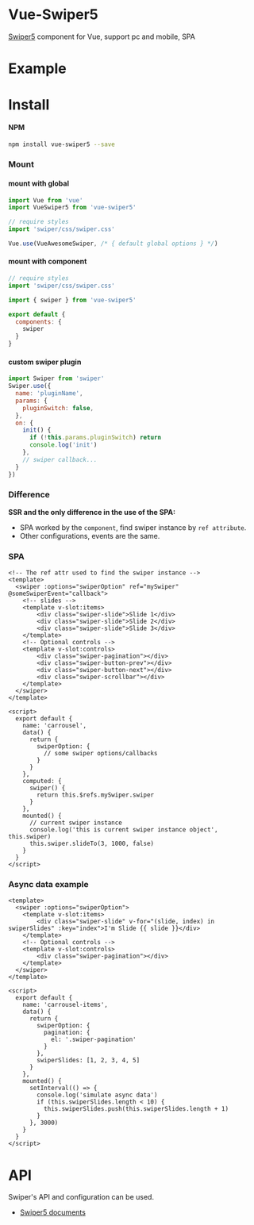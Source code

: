 # Vue-Swiper5
[Swiper5](https://swiperjs.com/) component for Vue, support pc and mobile, SPA

# Example

# Install
#### NPM

``` bash
npm install vue-swiper5 --save
```

### Mount

#### mount with global

``` javascript
import Vue from 'vue'
import VueSwiper5 from 'vue-swiper5'

// require styles
import 'swiper/css/swiper.css'

Vue.use(VueAwesomeSwiper, /* { default global options } */)
```

#### mount with component

```javascript
// require styles
import 'swiper/css/swiper.css'

import { swiper } from 'vue-swiper5'

export default {
  components: {
    swiper
  }
}
```


#### custom swiper plugin

```javascript
import Swiper from 'swiper'
Swiper.use({
  name: 'pluginName',
  params: {
    pluginSwitch: false,
  },
  on: {
    init() {
      if (!this.params.pluginSwitch) return
      console.log('init')
    },
    // swiper callback...
  }
})
```


### Difference

**SSR and the only difference in the use of the SPA:**
- SPA worked by the `component`, find swiper instance by `ref attribute`.
- Other configurations, events are the same.

### SPA

```vue
<!-- The ref attr used to find the swiper instance -->
<template>
  <swiper :options="swiperOption" ref="mySwiper" @someSwiperEvent="callback">
    <!-- slides -->
    <template v-slot:items>
        <div class="swiper-slide">Slide 1</div>
        <div class="swiper-slide">Slide 2</div>
        <div class="swiper-slide">Slide 3</div>
    </template>
    <!-- Optional controls -->
    <template v-slot:controls>
        <div class="swiper-pagination"></div>
        <div class="swiper-button-prev"></div>
        <div class="swiper-button-next"></div>
        <div class="swiper-scrollbar"></div>
    </template>
  </swiper>
</template>

<script>
  export default {
    name: 'carrousel',
    data() {
      return {
        swiperOption: {
          // some swiper options/callbacks
        }
      }
    },
    computed: {
      swiper() {
        return this.$refs.mySwiper.swiper
      }
    },
    mounted() {
      // current swiper instance
      console.log('this is current swiper instance object', this.swiper)
      this.swiper.slideTo(3, 1000, false)
    }
  }
</script>
```

### Async data example

```vue
<template>
  <swiper :options="swiperOption">
    <template v-slot:items>
        <div class="swiper-slide" v-for="(slide, index) in swiperSlides" :key="index">I'm Slide {{ slide }}</div>
    </template>
    <!-- Optional controls -->
    <template v-slot:controls>
        <div class="swiper-pagination"></div>
    </template>
  </swiper>
</template>

<script>
  export default {
    name: 'carrousel-items',
    data() {
      return {
        swiperOption: {
          pagination: {
            el: '.swiper-pagination'
          }
        },
        swiperSlides: [1, 2, 3, 4, 5]
      }
    },
    mounted() {
      setInterval(() => {
        console.log('simulate async data')
        if (this.swiperSlides.length < 10) {
          this.swiperSlides.push(this.swiperSlides.length + 1)
        }
      }, 3000)
    }
  }
</script>
```

# API
Swiper's API and configuration can be used.
- [Swiper5 documents](https://swiperjs.com/api/)

